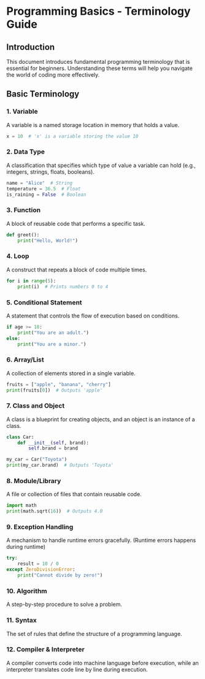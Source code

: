 # Programming Basics - Terminology Guide

## Introduction
This document introduces fundamental programming terminology that is essential for beginners. Understanding these terms will help you navigate the world of coding more effectively.

## Basic Terminology

### 1. **Variable**
A variable is a named storage location in memory that holds a value.
```python
x = 10  # 'x' is a variable storing the value 10
```

### 2. **Data Type**
A classification that specifies which type of value a variable can hold (e.g., integers, strings, floats, booleans).
```python
name = "Alice"  # String
temperature = 36.5  # Float
is_raining = False  # Boolean
```

### 3. **Function**
A block of reusable code that performs a specific task.
```python
def greet():
    print("Hello, World!")
```

### 4. **Loop**
A construct that repeats a block of code multiple times.
```python
for i in range(5):
    print(i)  # Prints numbers 0 to 4
```

### 5. **Conditional Statement**
A statement that controls the flow of execution based on conditions.
```python
if age >= 18:
    print("You are an adult.")
else:
    print("You are a minor.")
```

### 6. **Array/List**
A collection of elements stored in a single variable.
```python
fruits = ["apple", "banana", "cherry"]
print(fruits[0])  # Outputs 'apple'
```

### 7. **Class and Object**
A class is a blueprint for creating objects, and an object is an instance of a class.
```python
class Car:
    def __init__(self, brand):
        self.brand = brand

my_car = Car("Toyota")
print(my_car.brand)  # Outputs 'Toyota'
```

### 8. **Module/Library**
A file or collection of files that contain reusable code.
```python
import math
print(math.sqrt(16))  # Outputs 4.0
```

### 9. **Exception Handling**
A mechanism to handle runtime errors gracefully. (Runtime errors happens during runtime)
```python
try:
    result = 10 / 0
except ZeroDivisionError:
    print("Cannot divide by zero!")
```

### 10. **Algorithm**
A step-by-step procedure to solve a problem.

### 11. **Syntax**
The set of rules that define the structure of a programming language.

### 12. **Compiler & Interpreter**
A compiler converts code into machine language before execution, while an interpreter translates code line by line during execution.